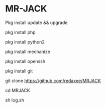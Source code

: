 # MR-JACK

Pkg install update && upgrade

pkg install php

pkg install python2

pkg install mechanize

pkg install openssh

pkg install git

git clone https://github.com/redaxee/MRJACK

cd MRJACK

sh log.sh
